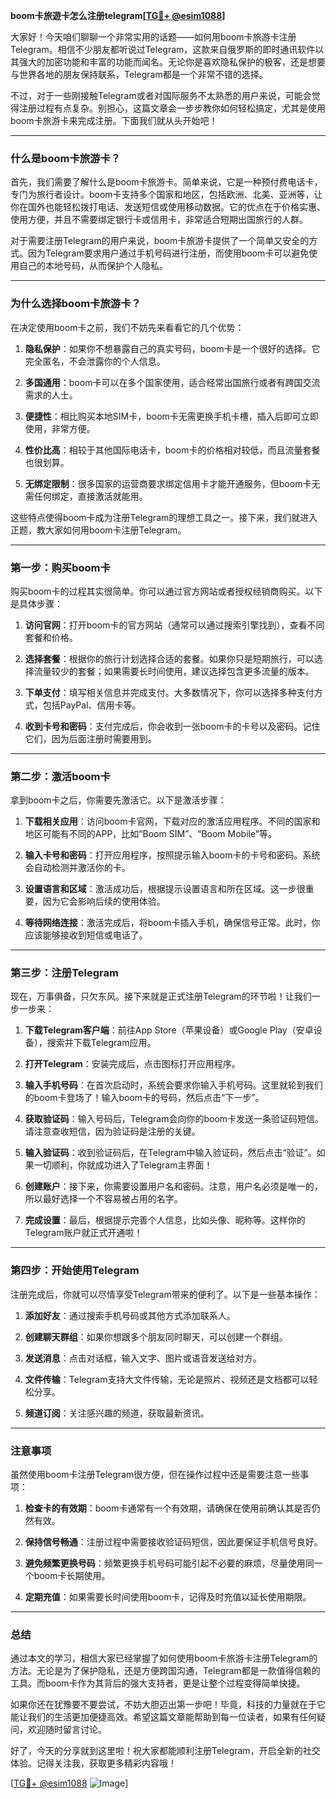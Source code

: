 **boom卡旅遊卡怎么注册telegram[[TG💪+ @esim1088](https://t.me/s/esim1088)]**

大家好！今天咱们聊聊一个非常实用的话题——如何用boom卡旅游卡注册Telegram。相信不少朋友都听说过Telegram，这款来自俄罗斯的即时通讯软件以其强大的加密功能和丰富的功能而闻名。无论你是喜欢隐私保护的极客，还是想要与世界各地的朋友保持联系，Telegram都是一个非常不错的选择。

不过，对于一些刚接触Telegram或者对国际服务不太熟悉的用户来说，可能会觉得注册过程有点复杂。别担心，这篇文章会一步步教你如何轻松搞定，尤其是使用boom卡旅游卡来完成注册。下面我们就从头开始吧！

---

### **什么是boom卡旅游卡？**

首先，我们需要了解什么是boom卡旅游卡。简单来说，它是一种预付费电话卡，专门为旅行者设计。boom卡支持多个国家和地区，包括欧洲、北美、亚洲等，让你在国外也能轻松拨打电话、发送短信或使用移动数据。它的优点在于价格实惠、使用方便，并且不需要绑定银行卡或信用卡，非常适合短期出国旅行的人群。

对于需要注册Telegram的用户来说，boom卡旅游卡提供了一个简单又安全的方式。因为Telegram要求用户通过手机号码进行注册，而使用boom卡可以避免使用自己的本地号码，从而保护个人隐私。

---

### **为什么选择boom卡旅游卡？**

在决定使用boom卡之前，我们不妨先来看看它的几个优势：

1. **隐私保护**：如果你不想暴露自己的真实号码，boom卡是一个很好的选择。它完全匿名，不会泄露你的个人信息。
   
2. **多国通用**：boom卡可以在多个国家使用，适合经常出国旅行或者有跨国交流需求的人士。

3. **便捷性**：相比购买本地SIM卡，boom卡无需更换手机卡槽，插入后即可立即使用，非常方便。

4. **性价比高**：相较于其他国际电话卡，boom卡的价格相对较低，而且流量套餐也很划算。

5. **无绑定限制**：很多国家的运营商要求绑定信用卡才能开通服务，但boom卡无需任何绑定，直接激活就能用。

这些特点使得boom卡成为注册Telegram的理想工具之一。接下来，我们就进入正题，教大家如何用boom卡注册Telegram。

---

### **第一步：购买boom卡**

购买boom卡的过程其实很简单。你可以通过官方网站或者授权经销商购买。以下是具体步骤：

1. **访问官网**：打开boom卡的官方网站（通常可以通过搜索引擎找到），查看不同套餐和价格。
   
2. **选择套餐**：根据你的旅行计划选择合适的套餐。如果你只是短期旅行，可以选择流量较少的套餐；如果需要长时间使用，建议选择包含更多流量的版本。

3. **下单支付**：填写相关信息并完成支付。大多数情况下，你可以选择多种支付方式，包括PayPal、信用卡等。

4. **收到卡号和密码**：支付完成后，你会收到一张boom卡的卡号以及密码。记住它们，因为后面注册时需要用到。

---

### **第二步：激活boom卡**

拿到boom卡之后，你需要先激活它。以下是激活步骤：

1. **下载相关应用**：访问boom卡官网，下载对应的激活应用程序。不同的国家和地区可能有不同的APP，比如“Boom SIM”、“Boom Mobile”等。

2. **输入卡号和密码**：打开应用程序，按照提示输入boom卡的卡号和密码。系统会自动检测并激活你的卡。

3. **设置语言和区域**：激活成功后，根据提示设置语言和所在区域。这一步很重要，因为它会影响后续的使用体验。

4. **等待网络连接**：激活完成后，将boom卡插入手机，确保信号正常。此时，你应该能够接收到短信或电话了。

---

### **第三步：注册Telegram**

现在，万事俱备，只欠东风。接下来就是正式注册Telegram的环节啦！让我们一步一步来：

1. **下载Telegram客户端**：前往App Store（苹果设备）或Google Play（安卓设备），搜索并下载Telegram应用。

2. **打开Telegram**：安装完成后，点击图标打开应用程序。

3. **输入手机号码**：在首次启动时，系统会要求你输入手机号码。这里就轮到我们的boom卡登场了！输入boom卡的号码，然后点击“下一步”。

4. **获取验证码**：输入号码后，Telegram会向你的boom卡发送一条验证码短信。请注意查收短信，因为验证码是注册的关键。

5. **输入验证码**：收到验证码后，在Telegram中输入验证码，然后点击“验证”。如果一切顺利，你就成功进入了Telegram主界面！

6. **创建账户**：接下来，你需要设置用户名和密码。注意，用户名必须是唯一的，所以最好选择一个不容易被占用的名字。

7. **完成设置**：最后，根据提示完善个人信息，比如头像、昵称等。这样你的Telegram账户就正式开通啦！

---

### **第四步：开始使用Telegram**

注册完成后，你就可以尽情享受Telegram带来的便利了。以下是一些基本操作：

1. **添加好友**：通过搜索手机号码或其他方式添加联系人。

2. **创建聊天群组**：如果你想跟多个朋友同时聊天，可以创建一个群组。

3. **发送消息**：点击对话框，输入文字、图片或语音发送给对方。

4. **文件传输**：Telegram支持大文件传输，无论是照片、视频还是文档都可以轻松分享。

5. **频道订阅**：关注感兴趣的频道，获取最新资讯。

---

### **注意事项**

虽然使用boom卡注册Telegram很方便，但在操作过程中还是需要注意一些事项：

1. **检查卡的有效期**：boom卡通常有一个有效期，请确保在使用前确认其是否仍然有效。

2. **保持信号畅通**：注册过程中需要接收验证码短信，因此要保证手机信号良好。

3. **避免频繁更换号码**：频繁更换手机号码可能引起不必要的麻烦，尽量使用同一个boom卡长期使用。

4. **定期充值**：如果需要长时间使用boom卡，记得及时充值以延长使用期限。

---

### **总结**

通过本文的学习，相信大家已经掌握了如何使用boom卡旅游卡注册Telegram的方法。无论是为了保护隐私，还是方便跨国沟通，Telegram都是一款值得信赖的工具。而boom卡作为其背后的强大支持者，更是让整个过程变得简单快捷。

如果你还在犹豫要不要尝试，不妨大胆迈出第一步吧！毕竟，科技的力量就在于它能让我们的生活更加便捷高效。希望这篇文章能帮助到每一位读者，如果有任何疑问，欢迎随时留言讨论。

好了，今天的分享就到这里啦！祝大家都能顺利注册Telegram，开启全新的社交体验。记得关注我，获取更多精彩内容哦！

[[TG💪+ @esim1088](https://t.me/s/esim1088) ![Image](https://i.postimg.cc/4NQfJmqS/Snipaste-2025-05-13-00-14-12.png)]